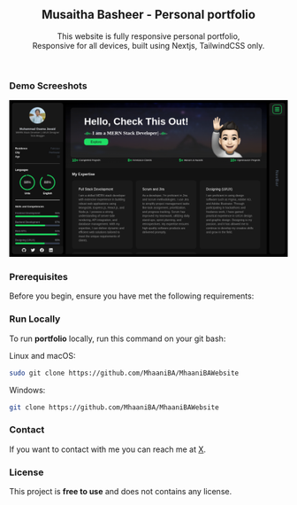 <div align="center">
<!--   
  ![GitHub repo size](https://img.shields.io/github/repo-size/osamajavaid/portfolio)
  ![GitHub stars](https://img.shields.io/github/stars/osamajavaid/portfolio?style=social)
  ![GitHub forks](https://img.shields.io/github/forks/osamajavaid/portfolio?style=social)
  [![Twitter Follow](https://img.shields.io/twitter/follow/iosamajavaid?style=social)](https://twitter.com/intent/follow?screen_name=iosamajavaid) -->

  <br />
  <br />
  
  <!-- <img src="./public/readme-images/moj.png" /> -->

  <h2 align="center">Musaitha Basheer - Personal portfolio</h2>

This website is fully responsive personal portfolio, <br />Responsive for all devices, built using Nextjs, TailwindCSS only.

<!-- <a href="https://osamajavaid.vercel.app/"><strong>➥ Live Demo</strong></a> -->

</div>

<br />

### Demo Screeshots

![Osama Portfolio Desktop Demo](./public/readme-images/portfolio.png "Desktop Demo")

### Prerequisites

Before you begin, ensure you have met the following requirements:

<!-- - [Git](https://git-scm.com/downloads "Download Git") must be installed on your operating system. -->

### Run Locally

To run **portfolio** locally, run this command on your git bash:

Linux and macOS:

```bash
sudo git clone https://github.com/MhaaniBA/MhaaniBAWebsite
```

Windows:

```bash
git clone https://github.com/MhaaniBA/MhaaniBAWebsite
```

### Contact

If you want to contact with me you can reach me at [X](https://github.com/MhaaniBA).

### License

This project is **free to use** and does not contains any license.
